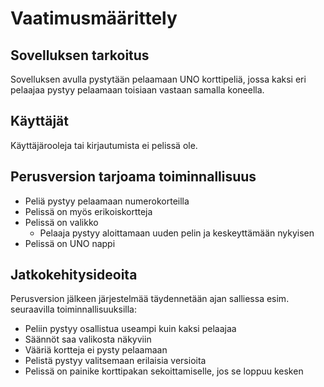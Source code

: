 # Vaatimusmäärittely

## Sovelluksen tarkoitus

Sovelluksen avulla pystytään pelaamaan UNO korttipeliä, jossa kaksi eri pelaajaa pystyy pelaamaan toisiaan vastaan samalla koneella.

## Käyttäjät

Käyttäjärooleja tai kirjautumista ei pelissä ole.

## Perusversion tarjoama toiminnallisuus

- Peliä pystyy pelaamaan numerokorteilla
- Pelissä on myös erikoiskortteja
- Pelissä on valikko
  - Pelaaja pystyy aloittamaan uuden pelin ja keskeyttämään nykyisen
- Pelissä on UNO nappi

## Jatkokehitysideoita

Perusversion jälkeen järjestelmää täydennetään ajan salliessa esim. seuraavilla toiminnallisuuksilla:

- Peliin pystyy osallistua useampi kuin kaksi pelaajaa
- Säännöt saa valikosta näkyviin
- Vääriä kortteja ei pysty pelaamaan
- Pelistä pystyy valitsemaan erilaisia versioita
- Pelissä on painike korttipakan sekoittamiselle, jos se loppuu kesken
